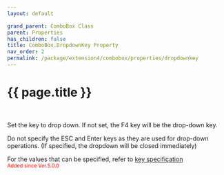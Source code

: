 ```yaml
---
layout: default

grand_parent: ComboBox Class
parent: Properties
has_children: false
title: ComboBox.DropdownKey Property
nav_order: 2
permalink: /package/extension4/combobox/properties/dropdownkey
---
```

# {{ page.title }}
<br>

Set the key to drop down. If not set, the F4 key will be the drop-down key.

Do not specify the ESC and Enter keys as they are used for drop-down operations.
(If specified, the dropdown will be closed immediately)

For the values that can be specified, refer to <a href="/base/key">key specification</a>
<br><small><span style="color:red">Added since Ver.5.0.0</span></small> 